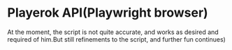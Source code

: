 # Playerok API(Playwright browser)
At the moment, the script is not quite accurate, and works as desired and required of him.But still refinements to the script, and further fun continues)
